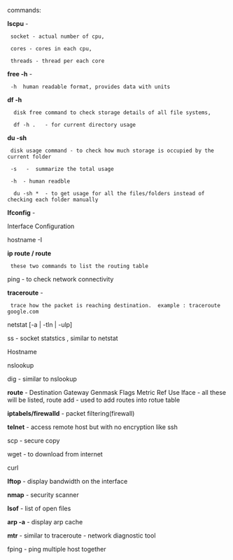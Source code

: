 commands:


**lscpu** -
     
     socket - actual number of cpu,

     cores - cores in each cpu,

     threads - thread per each core


**free -h** -
    
     -h  human readable format, provides data with units 
 

**df -h** 
      
      disk free command to check storage details of all file systems,

      df -h .   - for current directory usage
 
**du -sh**
     
     disk usage command - to check how much storage is occupied by the current folder 
     
     -s   -  summarize the total usage
     
     -h  - human readble 
     
      du -sh *  - to get usage for all the files/folders instead of checking each folder manually




**Ifconfig** - 

   Interface Configuration
 
hostname -I 
 
**ip route / route**   

     these two commands to list the routing table
 
ping  - to check network connectivity
 
**traceroute** -  
     
     trace how the packet is reaching destination.  example : traceroute google.com 
 
netstat [-a | -tln | -ulp]
 
ss - socket statstics , similar to netstat
 
Hostname
 
nslookup
 
dig - similar to nslookup
 
**route** - Destination     Gateway         Genmask         Flags Metric Ref    Use Iface  - all these will be listed, 
route add  -  used to add routes into rotue table
 
**iptabels/firewalld** -  packet filtering(firewall)
 
**telnet** - access remote host but with no encryption like ssh
 
scp  - secure copy
 
wget  - to download from internet
 
curl
 
**Iftop** - display bandwidth on the interface
 
**nmap** - security scanner
 
**lsof** - list of open files
 
**arp -a**  - display arp cache
 
**mtr**  - similar to traceroute - network diagnostic tool
 
fping - ping multiple host together
